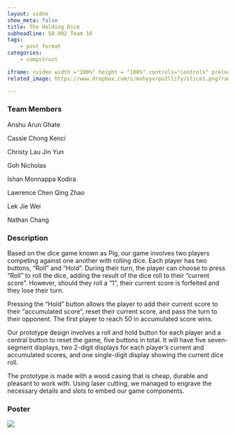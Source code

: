 ```yaml
---
layout: video
show_meta: false
title: The Holding Dice
subheadline: 50.002 Team 16
tags:
    - post format
categories:
    - compstruct

iframe: <video width ="100%" height = "100%" controls="controls" preload="metadata" src="https://www.dropbox.com/s/y9kvm7pfrw4r1kx/1D%20Checkoff%204_%20Poster%20and%20Video_1D%2016_attempt_2022-04-18-23-21-38_TheHoldingDiceDemo_1.mp4?raw=1#t=0.5"> Your browser does not support the HTML5 Video element.</video>
related_image: https://www.dropbox.com/s/mvhyyvrpu2llify/slice1.png?raw=1

---
```


### Team Members

Anshu Arun Ghate 

Cassie Chong Kenci 

Christy Lau Jin Yun 

Goh Nicholas

Ishan Monnappa Kodira 

Lawrence Chen Qing Zhao 

Lek Jie Wei

Nathan Chang

### Description

Based on the dice game known as Pig, our game involves two players competing against one another with rolling dice. Each player has two buttons, “Roll” and “Hold”. During their turn, the player can choose to press “Roll” to roll the dice, adding the result of the dice roll to their “current score”. However, should they roll a “1”, their current score is forfeited and they lose their turn. 

Pressing the “Hold” button allows the player to add their current score to their “accumulated score”, reset their current score, and pass the turn to their opponent. The first player to reach 50 in accumulated score wins.

Our prototype design involves a roll and hold button for each player and a central button to reset the game, five buttons in total. It will have five seven-segment displays, two 2-digit displays for each player’s current and accumulated scores, and one single-digit display showing the current dice roll. 

The prototype is made with a wood casing that is cheap, durable and pleasant to work with. Using laser cutting, we managed to engrave the necessary details and slots to embed our game components.


### Poster
<img src="https://www.dropbox.com/s/sa3kxnaninkgiod/1D%20Checkoff%204_%20Poster%20and%20Video_1D%2016_attempt_2022-04-18-23-21-38_50002Grp16poster.png?raw=1" />
